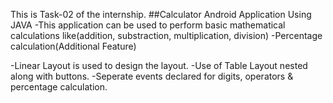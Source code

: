 This is Task-02 of the internship.
##Calculator Android Application Using JAVA
-This application can be used to perform basic mathematical calculations like(addition, substraction, multiplication, division)
-Percentage calculation(Additional Feature)

-Linear Layout is used to design the layout.
-Use of Table Layout nested along with buttons.
-Seperate events declared for digits, operators & percentage calculation. 
